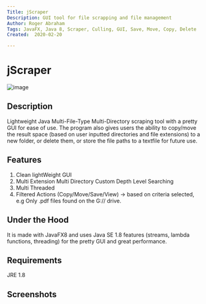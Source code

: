 ```yaml
---
Title: jScraper
Description: GUI tool for file scrapping and file management
Author: Roger Abraham
Tags: JavaFX, Java 8, Scraper, Culling, GUI, Save, Move, Copy, Delete
Created:  2020-02-20

---
```



jScraper
=========
![image](https://user-images.githubusercontent.com/54995101/75169107-fb38c780-56f5-11ea-992c-bb70b935e109.PNG)

## Description

Lightweight Java Multi-File-Type Multi-Directory scraping tool with a pretty GUI for ease of use. The program also gives users the ability to copy/move the result space (based on user inputted directories and file extensions) to a new folder, or delete them, or store the file paths to a textfile for future use.

## Features

1. Clean lightWeight GUI
2. Multi Extension Multi Directory Custom Depth Level Searching
3. Multi Threaded
4. Filtered Actions (Copy/Move/Save/View) -> based on criteria selected, e.g Only .pdf files found on the G:// drive.

## Under the Hood
It is made with JavaFX8 and uses Java SE 1.8 features (streams, lambda functions, threading) for the pretty GUI and great performance.

## Requirements
JRE 1.8
 
Screenshots
-----------
